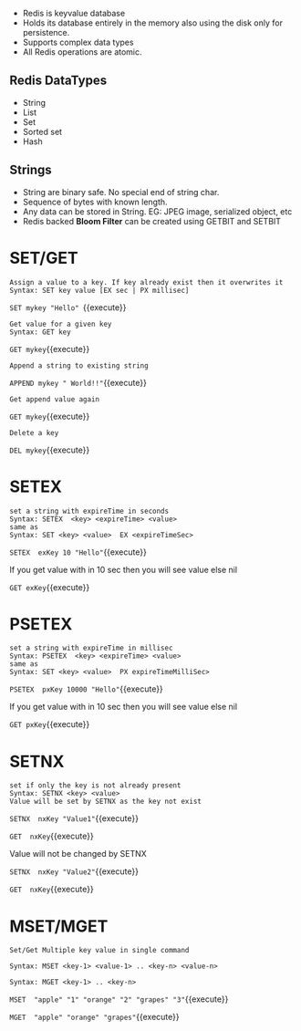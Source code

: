 
- Redis is keyvalue database
- Holds its database entirely in the memory also using the disk only for persistence.
- Supports complex data types
- All Redis operations are atomic. 
 
## Redis DataTypes
- String
- List
- Set
- Sorted set
- Hash

## Strings
- String are binary safe. No special end of string char. 
- Sequence of bytes with known length. 
- Any data can be stored in String. EG: JPEG image, serialized object, etc
- Redis backed **Bloom Filter** can be created using GETBIT and SETBIT
 

# SET/GET

 ```
 Assign a value to a key. If key already exist then it overwrites it
 Syntax: SET key value [EX sec | PX millisec]
```
`SET mykey "Hello" `{{execute}}


``` 
Get value for a given key
Syntax: GET key
```
`GET mykey`{{execute}}


```
Append a string to existing string
```
`APPEND mykey " World!!"`{{execute}}

```
Get append value again
```
`GET mykey`{{execute}}

```
Delete a key
```
`DEL mykey`{{execute}}



# SETEX

```
set a string with expireTime in seconds
Syntax: SETEX  <key> <expireTime> <value>
same as
Syntax: SET <key> <value>  EX <expireTimeSec>
```
`SETEX  exKey 10 "Hello"`{{execute}}

If you get value with in 10 sec then you will see value else nil

`GET exKey`{{execute}}


# PSETEX

```
set a string with expireTime in millisec
Syntax: PSETEX  <key> <expireTime> <value>
same as
Syntax: SET <key> <value>  PX expireTimeMilliSec>
```

`PSETEX  pxKey 10000 "Hello"`{{execute}}

If you get value with in 10 sec then you will see value else nil

`GET pxKey`{{execute}}


# SETNX

```
set if only the key is not already present
Syntax: SETNX <key> <value>
Value will be set by SETNX as the key not exist
```
`SETNX  nxKey "Value1"`{{execute}}

`GET  nxKey`{{execute}}

Value will not be changed by SETNX

`SETNX  nxKey "Value2"`{{execute}}

`GET  nxKey`{{execute}}


# MSET/MGET

```
Set/Get Multiple key value in single command

Syntax: MSET <key-1> <value-1> .. <key-n> <value-n> 

Syntax: MGET <key-1> .. <key-n>

```
`MSET  "apple" "1" "orange" "2" "grapes" "3"`{{execute}}

`MGET  "apple" "orange" "grapes"`{{execute}}

